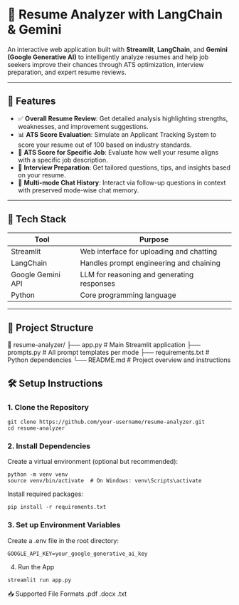 # 📄 Resume Analyzer with LangChain & Gemini

An interactive web application built with **Streamlit**, **LangChain**, and **Gemini (Google Generative AI)** to intelligently analyze resumes and help job seekers improve their chances through ATS optimization, interview preparation, and expert resume reviews.

---

## 🚀 Features

- ✅ **Overall Resume Review**: Get detailed analysis highlighting strengths, weaknesses, and improvement suggestions.
- 📊 **ATS Score Evaluation**: Simulate an Applicant Tracking System to score your resume out of 100 based on industry standards.
- 🧠 **ATS Score for Specific Job**: Evaluate how well your resume aligns with a specific job description.
- 💬 **Interview Preparation**: Get tailored questions, tips, and insights based on your resume.
- 🔁 **Multi-mode Chat History**: Interact via follow-up questions in context with preserved mode-wise chat memory.

---

## 🧰 Tech Stack

| Tool              | Purpose                                   |
|-------------------|-------------------------------------------|
| Streamlit         | Web interface for uploading and chatting  |
| LangChain         | Handles prompt engineering and chaining   |
| Google Gemini API | LLM for reasoning and generating responses|
| Python            | Core programming language                 |

---

## 📂 Project Structure
📁 resume-analyzer/
├── app.py # Main Streamlit application
├── prompts.py # All prompt templates per mode
├── requirements.txt # Python dependencies
└── README.md # Project overview and instructions


## 🛠️ Setup Instructions

### 1. Clone the Repository

```
git clone https://github.com/your-username/resume-analyzer.git
cd resume-analyzer
```
### 2. Install Dependencies
Create a virtual environment (optional but recommended):

```
python -m venv venv
source venv/bin/activate  # On Windows: venv\Scripts\activate
```

Install required packages:

```
pip install -r requirements.txt
```
### 3. Set up Environment Variables
Create a .env file in the root directory:
```
GOOGLE_API_KEY=your_google_generative_ai_key
```
4. Run the App
```
streamlit run app.py
```

📥 Supported File Formats
.pdf
.docx
.txt

